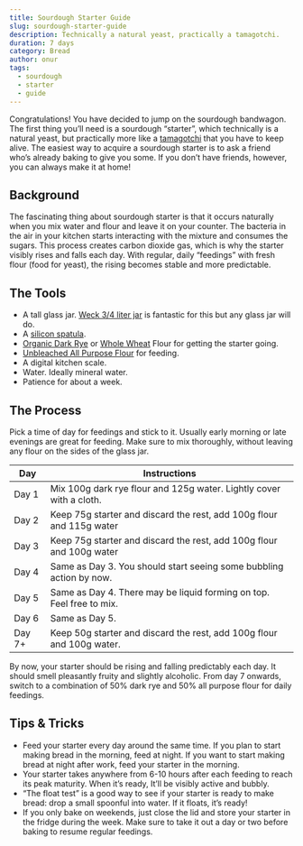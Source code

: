 ```yaml
---
title: Sourdough Starter Guide
slug: sourdough-starter-guide
description: Technically a natural yeast, practically a tamagotchi.
duration: 7 days
category: Bread
author: onur
tags:
  - sourdough
  - starter
  - guide
---
```


Congratulations! You have decided to jump on the sourdough bandwagon. The first thing you’ll need is a sourdough “starter”, which technically is a natural yeast, but practically more like a [tamagotchi](https://en.wikipedia.org/wiki/Tamagotchi) that you have to keep alive. The easiest way to acquire a sourdough starter is to ask a friend who’s already baking to give you some. If you don’t have friends, however, you can always make it at home!

## Background

The fascinating thing about sourdough starter is that it occurs naturally when you mix water and flour and leave it on your counter. The bacteria in the air in your kitchen starts interacting with the mixture and consumes the sugars. This process creates carbon dioxide gas, which is why the starter visibly rises and falls each day. With regular, daily “feedings” with fresh flour (food for yeast), the rising becomes stable and more predictable.

## The Tools

- A tall glass jar. [Weck 3/4 liter jar](https://weckjars.com/product/743-mold-jar/) is fantastic for this but any glass jar will do.
- A [silicon spatula](https://www.oxo.com/categories/cooking-and-baking/utensils/spoons-spatulas-turners/jar-spatula-680.html).
- [Organic Dark Rye](https://www.bobsredmill.com/organic-dark-rye-flour.html) or [Whole Wheat](https://www.bobsredmill.com/organic-whole-wheat-flour.html) Flour for getting the starter going.
- [Unbleached All Purpose Flour](https://shop.kingarthurflour.com/items/king-arthur-unbleached-all-purpose-flour-5-lb) for feeding.
- A digital kitchen scale.
- Water. Ideally mineral water.
- Patience for about a week.

## The Process

Pick a time of day for feedings and stick to it. Usually early morning or late evenings are great for feeding. Make sure to mix thoroughly, without leaving any flour on the sides of the glass jar.

| Day    | Instructions                                                          |
| ------ | --------------------------------------------------------------------- |
| Day 1  | Mix 100g dark rye flour and 125g water. Lightly cover with a cloth.   |
| Day 2  | Keep 75g starter and discard the rest, add 100g flour and 115g water  |
| Day 3  | Keep 75g starter and discard the rest, add 100g flour and 100g water  |
| Day 4  | Same as Day 3. You should start seeing some bubbling action by now.   |
| Day 5  | Same as Day 4. There may be liquid forming on top. Feel free to mix.  |
| Day 6  | Same as Day 5.                                                        |
| Day 7+ | Keep 50g starter and discard the rest, add 100g flour and 100g water. |

By now, your starter should be rising and falling predictably each day. It should smell pleasantly fruity and slightly alcoholic. From day 7 onwards, switch to a combination of 50% dark rye and 50% all purpose flour for daily feedings.

## Tips & Tricks

- Feed your starter every day around the same time. If you plan to start making bread in the morning, feed at night. If you want to start making bread at night after work, feed your starter in the morning.
- Your starter takes anywhere from 6-10 hours after each feeding to reach its peak maturity. When it’s ready, It’ll be visibly active and bubbly.
- “The float test” is a good way to see if your starter is ready to make bread: drop a small spoonful into water. If it floats, it’s ready!
- If you only bake on weekends, just close the lid and store your starter in the fridge during the week. Make sure to take it out a day or two before baking to resume regular feedings.
